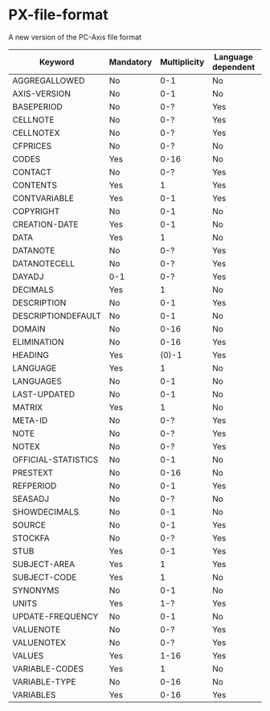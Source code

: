 # PX-file-format
A new version of the PC-Axis file format

|Keyword            |Mandatory|Multiplicity|Language dependent|Default value |
|-------------------|---------|------------|------------------|--------------|
|AGGREGALLOWED      |No       |0-1         |No                |YES           |
|AXIS-VERSION       |No       |0-1         |No                |              |
|BASEPERIOD         |No       |0-?         |Yes               |              |
|CELLNOTE           |No       |0-?         |Yes               |              |
|CELLNOTEX          |No       |0-?         |Yes               |              |
|CFPRICES           |No       |0-?         |No                |              |
|CODES              |Yes      |0-16        |No                |              |
|CONTACT            |No       |0-?         |Yes               |              |
|CONTENTS           |Yes      |1           |Yes               |              |
|CONTVARIABLE       |Yes      |0-1         |Yes               |              |
|COPYRIGHT          |No       |0-1         |No                |NO            |
|CREATION-DATE      |Yes      |0-1         |No                |              |
|DATA               |Yes      |1           |No                |              |
|DATANOTE           |No       |0-?         |Yes               |              |
|DATANOTECELL       |No       |0-?         |Yes               |              |
|DAYADJ             |0-1      |0-?         |Yes               |NO            |
|DECIMALS           |Yes      |1           |No                |              |
|DESCRIPTION        |No       |0-1         |Yes               |              |
|DESCRIPTIONDEFAULT |No       |0-1         |No                |              |
|DOMAIN             |No       |0-16        |No                |              |
|ELIMINATION        |No       |0-16        |Yes               |NO            |
|HEADING            |Yes      |(0)-1       |Yes               |              |
|LANGUAGE           |Yes      |1           |No                |              |
|LANGUAGES          |No       |0-1         |No                |              |
|LAST-UPDATED       |No       |0-1         |No                |              |
|MATRIX             |Yes      |1           |No                |              |
|META-ID            |No       |0-?         |Yes               |              |
|NOTE               |No       |0-?         |Yes               |              |
|NOTEX              |No       |0-?         |Yes               |              |
|OFFICIAL-STATISTICS|No       |0-1         |No                |NO            |
|PRESTEXT           |No       |0-16        |No                |TEXT          |
|REFPERIOD          |No       |0-1         |Yes               |              |
|SEASADJ            |No       |0-?         |No                |NO            |
|SHOWDECIMALS       |No       |0-1         |No                |              |
|SOURCE             |No       |0-1         |Yes               |              |
|STOCKFA            |No       |0-?         |Yes               |              |
|STUB               |Yes      |0-1         |Yes               |              |
|SUBJECT-AREA       |Yes      |1           |Yes               |              |
|SUBJECT-CODE       |Yes      |1           |No                |              |
|SYNONYMS           |No       |0-1         |No                |              |
|UNITS              |Yes      |1-?         |Yes               |              |
|UPDATE-FREQUENCY   |No       |0-1         |No                |              |
|VALUENOTE          |No       |0-?         |Yes               |              |
|VALUENOTEX         |No       |0-?         |Yes               |              |
|VALUES             |Yes      |1-16        |Yes               |              |
|VARIABLE-CODES     |Yes      |1           |No                |              |
|VARIABLE-TYPE      |No       |0-16        |No                |              |
|VARIABLES          |Yes      |0-16        |Yes               |              |
